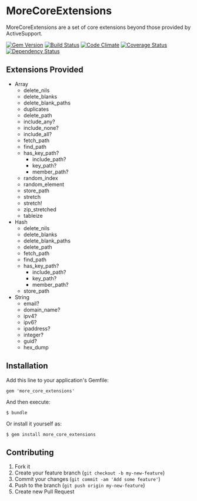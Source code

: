# MoreCoreExtensions

MoreCoreExtensions are a set of core extensions beyond those provided by ActiveSupport.

[![Gem Version](https://badge.fury.io/rb/more_core_extensions.png)](http://badge.fury.io/rb/more_core_extensions)
[![Build Status](https://travis-ci.org/ManageIQ/more_core_extensions.png?branch=master)](https://travis-ci.org/ManageIQ/more_core_extensions)
[![Code Climate](https://codeclimate.com/github/ManageIQ/more_core_extensions.png)](https://codeclimate.com/github/ManageIQ/more_core_extensions)
[![Coverage Status](https://coveralls.io/repos/ManageIQ/more_core_extensions/badge.png)](https://coveralls.io/r/ManageIQ/more_core_extensions)
[![Dependency Status](https://gemnasium.com/ManageIQ/more_core_extensions.png)](https://gemnasium.com/ManageIQ/more_core_extensions)

## Extensions Provided

* Array
  * delete_nils
  * delete_blanks
  * delete_blank_paths
  * duplicates
  * delete_path
  * include_any?
  * include_none?
  * include_all?
  * fetch_path
  * find_path
  * has_key_path?
    * include_path?
    * key_path?
    * member_path?
  * random_index
  * random_element
  * store_path
  * stretch
  * stretch!
  * zip_stretched
  * tableize
* Hash
  * delete_nils
  * delete_blanks
  * delete_blank_paths
  * delete_path
  * fetch_path
  * find_path
  * has_key_path?
    * include_path?
    * key_path?
    * member_path?
  * store_path
* String
  * email?
  * domain_name?
  * ipv4?
  * ipv6?
  * ipaddress?
  * integer?
  * guid?
  * hex_dump

## Installation

Add this line to your application's Gemfile:

    gem 'more_core_extensions'

And then execute:

    $ bundle

Or install it yourself as:

    $ gem install more_core_extensions

## Contributing

1. Fork it
2. Create your feature branch (`git checkout -b my-new-feature`)
3. Commit your changes (`git commit -am 'Add some feature'`)
4. Push to the branch (`git push origin my-new-feature`)
5. Create new Pull Request
